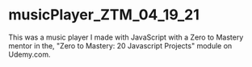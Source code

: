 # musicPlayer_ZTM_04_19_21
This was a music player I made with JavaScript with a Zero to Mastery mentor in the, "Zero to Mastery: 20 Javascript Projects" module on Udemy.com.  

